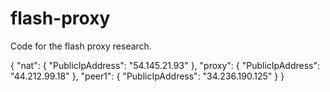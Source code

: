 # flash-proxy

Code for the flash proxy research.

{
    "nat": {
        "PublicIpAddress": "54.145.21.93"
    },
    "proxy": {
        "PublicIpAddress": "44.212.99.18"
    },
    "peer1": {
        "PublicIpAddress": "34.236.190.125"
    }
}

